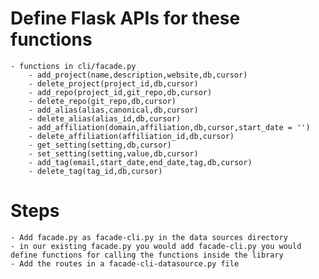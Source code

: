 # Define Flask APIs for these functions
	- functions in cli/facade.py
		- add_project(name,description,website,db,cursor)
		- delete_project(project_id,db,cursor)
		- add_repo(project_id,git_repo,db,cursor)
		- delete_repo(git_repo,db,cursor)
		- add_alias(alias,canonical,db,cursor)
		- delete_alias(alias_id,db,cursor)
		- add_affiliation(domain,affiliation,db,cursor,start_date = '')
		- delete_affiliation(affiliation_id,db,cursor)
		- get_setting(setting,db,cursor)
		- set_setting(setting,value,db,cursor)
		- add_tag(email,start_date,end_date,tag,db,cursor)
		- delete_tag(tag_id,db,cursor)

# Steps
	- Add facade.py as facade-cli.py in the data sources directory
	- in our existing facade.py you would add facade-cli.py you would define functions for calling the functions inside the library
	- Add the routes in a facade-cli-datasource.py file

